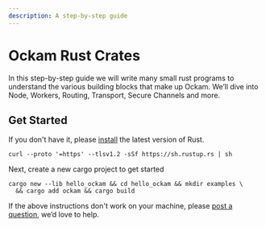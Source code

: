```yaml
---
description: A step-by-step guide
---
```


# Ockam Rust Crates

In this step-by-step guide we will write many small rust programs to understand the various building blocks that make up Ockam. We’ll dive into Node, Workers, Routing, Transport, Secure Channels and more.

## Get Started

If you don't have it, please [install](https://www.rust-lang.org/tools/install) the latest version of Rust.

```
curl --proto '=https' --tlsv1.2 -sSf https://sh.rustup.rs | sh
```

Next, create a new cargo project to get started

```
cargo new --lib hello_ockam && cd hello_ockam && mkdir examples \
  && cargo add ockam && cargo build
```

If the above instructions don't work on your machine, please [post a question](https://github.com/build-trust/ockam/discussions), we’d love to help.
